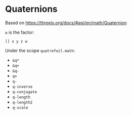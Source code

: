 # Quaternions

Based on <https://threejs.org/docs/#api/en/math/Quaternion>

`w` is the factor:

```cirru
[] x y z w
```

Under the scope `quatrefoil.math`:

- `&q*`
- `&q+`
- `&q-`
- `q+`
- `q-`
- `q-inverse`
- `q-conjugate`
- `q-length`
- `q-length2`
- `q-scale`

